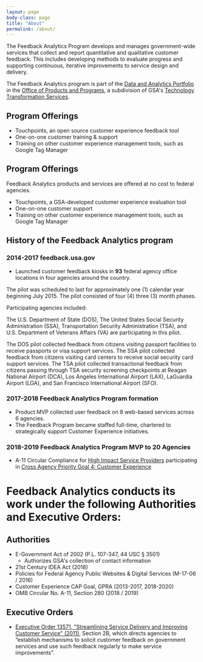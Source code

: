 ```yaml
---
layout: page
body-class: page
title: "About"
permalink: /about/
---
```


The Feedback Analytics Program develops and manages government-wide services that collect and report quantitative and qualitative customer feedback. This includes developing methods to evaluate progress and supporting continuous, iterative improvements to service design and delivery.

The Feedback Analytics program is part of the [Data and Analytics Portfolio](https://www.gsa.gov/about-us/organization/federal-acquisition-service/technology-transformation-services/office-of-products-and-programs#DSP) in the [Office of Products and Programs](https://www.gsa.gov/about-us/organization/federal-acquisition-service/technology-transformation-services/office-of-products-and-programs), a subdivision of GSA's [Technology Transformation Services](https://www.gsa.gov/about-us/organization/federal-acquisition-service/technology-transformation-services).

## Program Offerings

- Touchpoints, an open source customer experience feedback tool
- One-on-one customer training & support
- Training on other customer experience management tools, such as Google Tag Manager


## Program Offerings
Feedback Analytics products and services are offered at no cost to federal agencies.

- Touchpoints, a GSA-developed customer experience evaluation tool
- One-on-one customer support
- Training on other customer experience management tools, such as Google Tag Manager



## History of the Feedback Analytics program

### 2014-2017 feedback.usa.gov
 - Launched customer feedback kiosks in **93** federal agency office locations in four agencies around the country.

 The pilot was scheduled to last for approximately one (1) calendar year beginning July 2015.
 The pilot consisted of four (4) three (3) month phases.

 Participating agencies included:

 The U.S. Department of State (DOS), The United States Social Security Administration (SSA), Transportation Security Administration (TSA), and U.S. Department of Veterans Affairs (VA) are participating in this pilot.

 The DOS pilot collected feedback from citizens visiting passport facilities to receive passports or visa support services. The SSA pilot collected feedback from citizens visiting card centers to receive social security card support services. The TSA pilot collected transactional feedback from citizens passing through TSA security screening checkpoints at Reagan National Airport (DCA), Los Angeles International Airport (LAX), LaGuardia Airport (LGA), and San Francisco International Airport (SFO).

### 2017-2018 Feedback Analytics Program formation
 - Product MVP collected user feedback on 8 web-based services across 6 agencies.
 - The Feedback Program became staffed full-time,
 chartered to strategically support Customer Experience initiatives.

### 2018-2019 Feedback Analytics Program MVP to 20 Agencies
 - A-11 Circular Compliance for [High Impact Service Providers](https://www.performance.gov/cx/HISPList.pdf) participating in [Cross Agency Priority Goal 4: Customer Experience](https://www.performance.gov/cx/)

# Feedback Analytics conducts its work under the following Authorities and Executive Orders:

## Authorities

- E-Government Act of 2002 (P.L. 107-347, 44 USC § 3501)
  - Authorizes GSA's collection of contact information
- 21st Century IDEA Act (2018)
- Policies for Federal Agency Public Websites & Digital Services (M-17-06 / 2016)
- Customer Experience CAP Goal, GPRA (2013-2017, 2018-2020)
- OMB Circular No. A-11, Section 280 (2018 / 2019)

## Executive Orders
- [Executive Order 13571, "Streamlining Service Delivery and Improving Customer Service" (2011)](https://www.whitehouse.gov/sites/whitehouse.gov/files/omb/memoranda/2011/m11-24.pdf), Section 2B, which directs agencies to “establish mechanisms to solicit customer feedback on government services and use such feedback regularly to make service improvements”.

